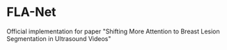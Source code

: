 # FLA-Net
Official implementation for paper "Shifting More Attention to Breast Lesion Segmentation in Ultrasound Videos"
